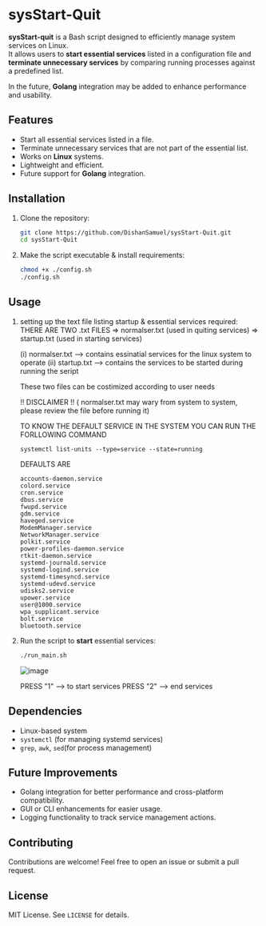 # sysStart-Quit

**sysStart-quit** is a Bash script designed to efficiently manage system services on Linux.  
It allows users to **start essential services** listed in a configuration file and **terminate unnecessary services** by comparing running processes against a predefined list.  

In the future, **Golang** integration may be added to enhance performance and usability.

## Features

- Start all essential services listed in a file.
- Terminate unnecessary services that are not part of the essential list.
- Works on **Linux** systems.
- Lightweight and efficient.
- Future support for **Golang** integration.

## Installation

1. Clone the repository:
   ```bash
   git clone https://github.com/DishanSamuel/sysStart-Quit.git
   cd sysStart-Quit
   ```
2. Make the script executable & install requirements:
   ```bash
   chmod +x ./config.sh
   ./config.sh
   ```

## Usage

1. setting up the text file listing startup & essential services required:<br>
   THERE ARE TWO .txt FILES => normalser.txt (used in quiting services) 
                            => startup.txt   (used in starting services)

   (i)   normalser.txt --> contains essinatial services for the linux system to operate
   (ii)  startup.txt   --> contains the services to be started during running the seript
   
   These two files can be costimized according to user needs

   !! DISCLAIMER !! ( normalser.txt may wary from system to system, please review the file before running it)

   TO KNOW THE DEFAULT SERVICE IN THE SYSTEM YOU CAN RUN THE FORLLOWING COMMAND
   ```
   systemctl list-units --type=service --state=running
   ```

   DEFAULTS ARE 
   ```
   accounts-daemon.service
   colord.service
   cron.service
   dbus.service
   fwupd.service
   gdm.service
   haveged.service
   ModemManager.service
   NetworkManager.service
   polkit.service
   power-profiles-daemon.service
   rtkit-daemon.service
   systemd-journald.service
   systemd-logind.service
   systemd-timesyncd.service
   systemd-udevd.service
   udisks2.service
   upower.service
   user@1000.service
   wpa_supplicant.service
   bolt.service
   bluetooth.service
   ```
   
3. Run the script to **start** essential services:
   ```bash
   ./run_main.sh
   ```
   ![image](https://github.com/user-attachments/assets/93b3a44c-5e2e-463f-a976-e8d0897e33ab)

   PRESS "1" --> to start services
   PRESS "2" --> end services



## Dependencies

- Linux-based system
- `systemctl` (for managing systemd services)
- `grep`, `awk`, `sed`(for process management)

## Future Improvements

- Golang integration for better performance and cross-platform compatibility.
- GUI or CLI enhancements for easier usage.
- Logging functionality to track service management actions.

## Contributing

Contributions are welcome! Feel free to open an issue or submit a pull request.

## License

MIT License. See `LICENSE` for details.
